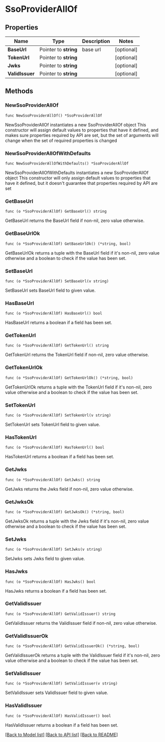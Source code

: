 # SsoProviderAllOf

## Properties

Name | Type | Description | Notes
------------ | ------------- | ------------- | -------------
**BaseUrl** | Pointer to **string** | base url | [optional] 
**TokenUrl** | Pointer to **string** |  | [optional] 
**Jwks** | Pointer to **string** |  | [optional] 
**ValidIssuer** | Pointer to **string** |  | [optional] 


## Methods

### NewSsoProviderAllOf

`func NewSsoProviderAllOf() *SsoProviderAllOf`

NewSsoProviderAllOf instantiates a new SsoProviderAllOf object
This constructor will assign default values to properties that have it defined,
and makes sure properties required by API are set, but the set of arguments
will change when the set of required properties is changed

### NewSsoProviderAllOfWithDefaults

`func NewSsoProviderAllOfWithDefaults() *SsoProviderAllOf`

NewSsoProviderAllOfWithDefaults instantiates a new SsoProviderAllOf object
This constructor will only assign default values to properties that have it defined,
but it doesn't guarantee that properties required by API are set


### GetBaseUrl

`func (o *SsoProviderAllOf) GetBaseUrl() string`

GetBaseUrl returns the BaseUrl field if non-nil, zero value otherwise.

### GetBaseUrlOk

`func (o *SsoProviderAllOf) GetBaseUrlOk() (*string, bool)`

GetBaseUrlOk returns a tuple with the BaseUrl field if it's non-nil, zero value otherwise
and a boolean to check if the value has been set.

### SetBaseUrl

`func (o *SsoProviderAllOf) SetBaseUrl(v string)`

SetBaseUrl sets BaseUrl field to given value.

### HasBaseUrl

`func (o *SsoProviderAllOf) HasBaseUrl() bool`

HasBaseUrl returns a boolean if a field has been set.


### GetTokenUrl

`func (o *SsoProviderAllOf) GetTokenUrl() string`

GetTokenUrl returns the TokenUrl field if non-nil, zero value otherwise.

### GetTokenUrlOk

`func (o *SsoProviderAllOf) GetTokenUrlOk() (*string, bool)`

GetTokenUrlOk returns a tuple with the TokenUrl field if it's non-nil, zero value otherwise
and a boolean to check if the value has been set.

### SetTokenUrl

`func (o *SsoProviderAllOf) SetTokenUrl(v string)`

SetTokenUrl sets TokenUrl field to given value.

### HasTokenUrl

`func (o *SsoProviderAllOf) HasTokenUrl() bool`

HasTokenUrl returns a boolean if a field has been set.


### GetJwks

`func (o *SsoProviderAllOf) GetJwks() string`

GetJwks returns the Jwks field if non-nil, zero value otherwise.

### GetJwksOk

`func (o *SsoProviderAllOf) GetJwksOk() (*string, bool)`

GetJwksOk returns a tuple with the Jwks field if it's non-nil, zero value otherwise
and a boolean to check if the value has been set.

### SetJwks

`func (o *SsoProviderAllOf) SetJwks(v string)`

SetJwks sets Jwks field to given value.

### HasJwks

`func (o *SsoProviderAllOf) HasJwks() bool`

HasJwks returns a boolean if a field has been set.


### GetValidIssuer

`func (o *SsoProviderAllOf) GetValidIssuer() string`

GetValidIssuer returns the ValidIssuer field if non-nil, zero value otherwise.

### GetValidIssuerOk

`func (o *SsoProviderAllOf) GetValidIssuerOk() (*string, bool)`

GetValidIssuerOk returns a tuple with the ValidIssuer field if it's non-nil, zero value otherwise
and a boolean to check if the value has been set.

### SetValidIssuer

`func (o *SsoProviderAllOf) SetValidIssuer(v string)`

SetValidIssuer sets ValidIssuer field to given value.

### HasValidIssuer

`func (o *SsoProviderAllOf) HasValidIssuer() bool`

HasValidIssuer returns a boolean if a field has been set.



[[Back to Model list]](../README.md#documentation-for-models) [[Back to API list]](../README.md#documentation-for-api-endpoints) [[Back to README]](../README.md)

